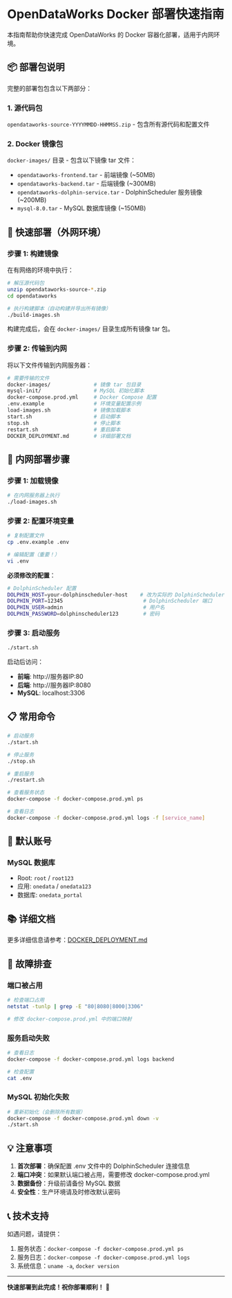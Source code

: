 # OpenDataWorks Docker 部署快速指南

本指南帮助你快速完成 OpenDataWorks 的 Docker 容器化部署，适用于内网环境。

## 📦 部署包说明

完整的部署包包含以下两部分：

### 1. 源代码包
`opendataworks-source-YYYYMMDD-HHMMSS.zip` - 包含所有源代码和配置文件

### 2. Docker 镜像包
`docker-images/` 目录 - 包含以下镜像 tar 文件：
- `opendataworks-frontend.tar` - 前端镜像 (~50MB)
- `opendataworks-backend.tar` - 后端镜像 (~300MB)
- `opendataworks-dolphin-service.tar` - DolphinScheduler 服务镜像 (~200MB)
- `mysql-8.0.tar` - MySQL 数据库镜像 (~150MB)

## 🚀 快速部署（外网环境）

### 步骤 1: 构建镜像

在有网络的环境中执行：

```bash
# 解压源代码包
unzip opendataworks-source-*.zip
cd opendataworks

# 执行构建脚本（自动构建并导出所有镜像）
./build-images.sh
```

构建完成后，会在 `docker-images/` 目录生成所有镜像 tar 包。

### 步骤 2: 传输到内网

将以下文件传输到内网服务器：

```bash
# 需要传输的文件
docker-images/              # 镜像 tar 包目录
mysql-init/                 # MySQL 初始化脚本
docker-compose.prod.yml     # Docker Compose 配置
.env.example                # 环境变量配置示例
load-images.sh              # 镜像加载脚本
start.sh                    # 启动脚本
stop.sh                     # 停止脚本
restart.sh                  # 重启脚本
DOCKER_DEPLOYMENT.md        # 详细部署文档
```

## 🔧 内网部署步骤

### 步骤 1: 加载镜像

```bash
# 在内网服务器上执行
./load-images.sh
```

### 步骤 2: 配置环境变量

```bash
# 复制配置文件
cp .env.example .env

# 编辑配置（重要！）
vi .env
```

**必须修改的配置**：

```bash
# DolphinScheduler 配置
DOLPHIN_HOST=your-dolphinscheduler-host    # 改为实际的 DolphinScheduler 地址
DOLPHIN_PORT=12345                          # DolphinScheduler 端口
DOLPHIN_USER=admin                          # 用户名
DOLPHIN_PASSWORD=dolphinscheduler123        # 密码
```

### 步骤 3: 启动服务

```bash
./start.sh
```

启动后访问：
- **前端**: http://服务器IP:80
- **后端**: http://服务器IP:8080
- **MySQL**: localhost:3306

## 📋 常用命令

```bash
# 启动服务
./start.sh

# 停止服务
./stop.sh

# 重启服务
./restart.sh

# 查看服务状态
docker-compose -f docker-compose.prod.yml ps

# 查看日志
docker-compose -f docker-compose.prod.yml logs -f [service_name]
```

## 🔐 默认账号

### MySQL 数据库
- Root: `root` / `root123`
- 应用: `onedata` / `onedata123`
- 数据库: `onedata_portal`

## 📚 详细文档

更多详细信息请参考：[DOCKER_DEPLOYMENT.md](./DOCKER_DEPLOYMENT.md)

## 🚨 故障排查

### 端口被占用
```bash
# 检查端口占用
netstat -tunlp | grep -E "80|8080|8000|3306"

# 修改 docker-compose.prod.yml 中的端口映射
```

### 服务启动失败
```bash
# 查看日志
docker-compose -f docker-compose.prod.yml logs backend

# 检查配置
cat .env
```

### MySQL 初始化失败
```bash
# 重新初始化（会删除所有数据）
docker-compose -f docker-compose.prod.yml down -v
./start.sh
```

## 💡 注意事项

1. **首次部署**：确保配置 .env 文件中的 DolphinScheduler 连接信息
2. **端口冲突**：如果默认端口被占用，需要修改 docker-compose.prod.yml
3. **数据备份**：升级前请备份 MySQL 数据
4. **安全性**：生产环境请及时修改默认密码

## 📞 技术支持

如遇问题，请提供：
1. 服务状态：`docker-compose -f docker-compose.prod.yml ps`
2. 服务日志：`docker-compose -f docker-compose.prod.yml logs`
3. 系统信息：`uname -a`, `docker version`

---

**快速部署到此完成！祝你部署顺利！** 🎉
